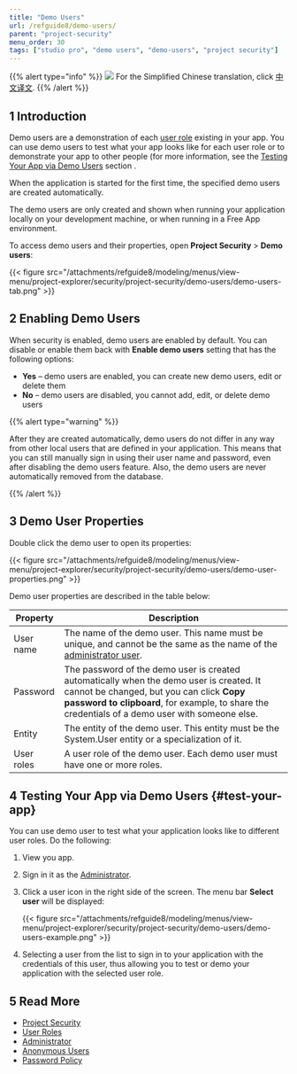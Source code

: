 ```yaml
---
title: "Demo Users"
url: /refguide8/demo-users/
parent: "project-security"
menu_order: 30
tags: ["studio pro", "demo users", "demo-users", "project security"]
---
```


{{% alert type="info" %}}
<img src="attachments/chinese-translation/china.png" style="display: inline-block; margin: 0" /> For the Simplified Chinese translation, click [中文译文](https://cdn.mendix.tencent-cloud.com/documentation/refguide8/demo-users.pdf).
{{% /alert %}}

## 1 Introduction

Demo users are a demonstration of each [user role](/refguide8/user-roles/) existing in your app. You can use demo users to test what your app looks like for each user role or to demonstrate your app to other people (for more information, see the [Testing Your App via Demo Users](#test-your-app) section . 

When the application is started for the first time, the specified demo users are created automatically.

The demo users are only created and shown when running your application locally on your development machine, or when running in a Free App environment.

To access demo users and their properties, open **Project Security** > **Demo users**:

{{< figure src="/attachments/refguide8/modeling/menus/view-menu/project-explorer/security/project-security/demo-users/demo-users-tab.png" >}}

## 2 Enabling Demo Users

When security is enabled, demo users are enabled by default. You can disable or enable them back with **Enable demo users** setting that has the following options:

* **Yes** – demo users are enabled, you can create new demo users, edit or delete them
* **No** – demo users are disabled, you cannot add, edit, or delete demo users

{{% alert type="warning" %}}

After they are created automatically, demo users do not differ in any way from other local users that are defined in your application. This means that you can still manually sign in using their user name and password, even after disabling the demo users feature. Also, the demo users are never automatically removed from the database.

{{% /alert %}}

## 3 Demo User Properties

Double click the demo user to open its properties:

{{< figure src="/attachments/refguide8/modeling/menus/view-menu/project-explorer/security/project-security/demo-users/demo-user-properties.png" >}}

Demo user properties are described in the table below:

| Property   | Description                                                  |
| ---------- | ------------------------------------------------------------ |
| User name  | The name of the demo user. This name must be unique, and cannot be the same as the name of the [administrator user](/refguide8/administrator/). |
| Password   | The password of the demo user is created automatically when the demo user is created. It cannot be changed, but you can click **Copy password to clipboard**, for example, to share the credentials of a demo user with someone else. |
| Entity     | The entity of the demo user. This entity must be the System.User entity or a specialization of it. |
| User roles | A user role of the demo user. Each demo user must have one or more roles. |

## 4 Testing Your App via Demo Users {#test-your-app}

You can use demo user to test what your application looks like to different user roles. Do the following:

1. View you app.
2. Sign in it as the [Administrator](/refguide8/administrator/).
3.  Click a user icon in the right side of the screen. The menu bar **Select user** will be displayed: 

	{{< figure src="/attachments/refguide8/modeling/menus/view-menu/project-explorer/security/project-security/demo-users/demo-users-example.png" >}}
	
4. Selecting a user from the list to sign in to your application with the credentials of this user, thus allowing you to test or demo your application with the selected user role.

## 5 Read More

* [Project Security](/refguide8/project-security/)
* [User Roles](/refguide8/user-roles/)
* [Administrator](/refguide8/administrator/)
* [Anonymous Users](/refguide8/anonymous-users/)
* [Password Policy](/refguide8/password-policy/)
